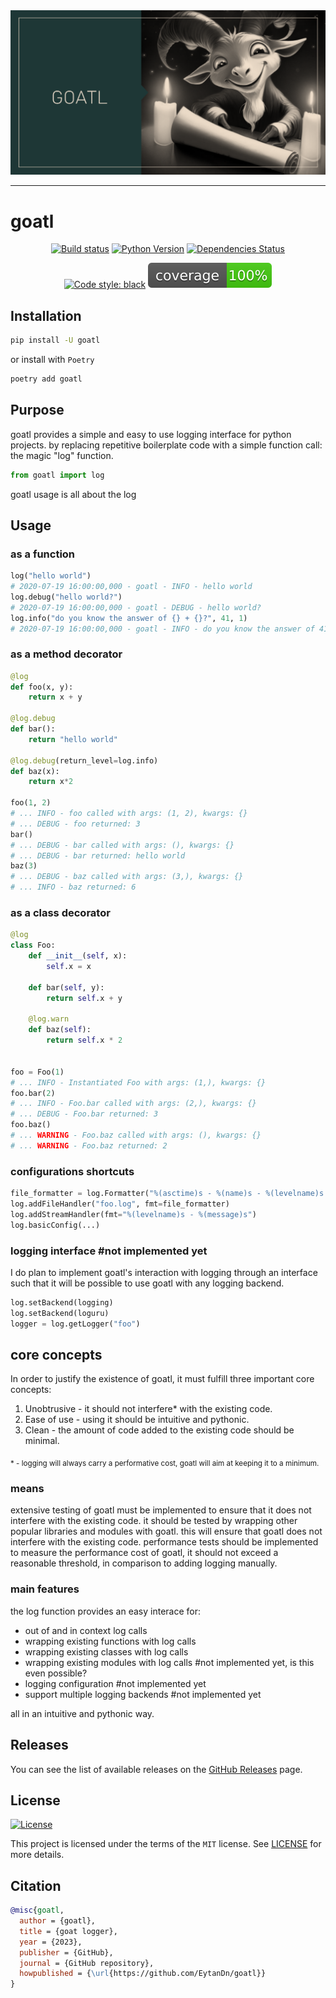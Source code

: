<div align="center">
<img src="assets/images/goatlbanner.png" alt="goatl logo"/>

</div>

---

# goatl

<div align="center">

[![Build status](https://github.com/EytanDn/goatl/workflows/build/badge.svg?branch=master&event=push)](https://github.com/EytanDn/goatl/actions?query=workflow%3Abuild)
[![Python Version](https://img.shields.io/pypi/pyversions/goatl.svg)](https://pypi.org/project/goatl/)
[![Dependencies Status](https://img.shields.io/badge/dependencies-up%20to%20date-brightgreen.svg)](https://github.com/EytanDn/goatl/pulls?utf8=%E2%9C%93&q=is%3Apr%20author%3Aapp%2Fdependabot)

[![Code style: black](https://img.shields.io/badge/code%20style-black-000000.svg)](https://github.com/psf/black)
![Coverage Report](assets/images/coverage.svg)

</div>

## Installation

```bash
pip install -U goatl
```

or install with `Poetry`

```bash
poetry add goatl
```

## Purpose

goatl provides a simple and easy to use logging interface for python projects.
by replacing repetitive boilerplate code with a simple function call:
the magic "log" function.

```python
from goatl import log
```

goatl usage is all about the log

## Usage

### as a function

```python
log("hello world")
# 2020-07-19 16:00:00,000 - goatl - INFO - hello world
log.debug("hello world?")
# 2020-07-19 16:00:00,000 - goatl - DEBUG - hello world?
log.info("do you know the answer of {} + {}?", 41, 1)
# 2020-07-19 16:00:00,000 - goatl - INFO - do you know the answer of 41 + 1?
```

### as a method decorator

```python
@log
def foo(x, y):
    return x + y

@log.debug
def bar():
    return "hello world"

@log.debug(return_level=log.info)
def baz(x):
    return x*2

foo(1, 2)
# ... INFO - foo called with args: (1, 2), kwargs: {}
# ... DEBUG - foo returned: 3
bar()
# ... DEBUG - bar called with args: (), kwargs: {}
# ... DEBUG - bar returned: hello world
baz(3)
# ... DEBUG - baz called with args: (3,), kwargs: {}
# ... INFO - baz returned: 6
```

### as a class decorator

```python
@log
class Foo:
    def __init__(self, x):
        self.x = x

    def bar(self, y):
        return self.x + y

    @log.warn
    def baz(self):
        return self.x * 2


foo = Foo(1)
# ... INFO - Instantiated Foo with args: (1,), kwargs: {}
foo.bar(2)
# ... INFO - Foo.bar called with args: (2,), kwargs: {}
# ... DEBUG - Foo.bar returned: 3
foo.baz()
# ... WARNING - Foo.baz called with args: (), kwargs: {}
# ... WARNING - Foo.baz returned: 2
```

### configurations shortcuts

```python
file_formatter = log.Formatter("%(asctime)s - %(name)s - %(levelname)s - %(message)s")
log.addFileHandler("foo.log", fmt=file_formatter)
log.addStreamHandler(fmt="%(levelname)s - %(message)s")
log.basicConfig(...)
```

### logging interface #not implemented yet

I do plan to implement goatl's interaction with logging through an interface
such that it will be possible to use goatl with any logging backend.

```python
log.setBackend(logging)
log.setBackend(loguru)
logger = log.getLogger("foo")
```

## core concepts

In order to justify the existence of goatl,
it must fulfill three important core concepts:

1. Unobtrusive - it should not interfere\* with the existing code.
2. Ease of use - using it should be intuitive and pythonic.
3. Clean - the amount of code added to the existing code should be minimal.

<sub>\* - logging will always carry a performative cost, goatl will aim at keeping it to a minimum.</sub>

### means

extensive testing of goatl must be implemented to ensure that it does not interfere with the existing code.
it should be tested by wrapping other popular libraries and modules with goatl.
this will ensure that goatl does not interfere with the existing code.
performance tests should be implemented to measure the performance cost of goatl,
it should not exceed a reasonable threshold, in comparison to adding logging manually.

### main features

the log function provides an easy interace for:

- out of and in context log calls
- wrapping existing functions with log calls
- wrapping existing classes with log calls
- wrapping existing modules with log calls #not implemented yet, is this even possible?
- logging configuration #not implemented yet
- support multiple logging backends #not implemented yet

all in an intuitive and pythonic way.

## Releases

You can see the list of available releases on the [GitHub Releases](https://github.com/EytanDn/goatl/releases) page.

## License

[![License](https://img.shields.io/github/license/Eytandn/goatl)](https://github.com/EytanDn/goatl/blob/master/LICENSE)

This project is licensed under the terms of the `MIT` license. See [LICENSE](https://github.com/eytandn/goatl/blob/master/LICENSE) for more details.

## Citation

```bibtex
@misc{goatl,
  author = {goatl},
  title = {goat logger},
  year = {2023},
  publisher = {GitHub},
  journal = {GitHub repository},
  howpublished = {\url{https://github.com/EytanDn/goatl}}
}
```
